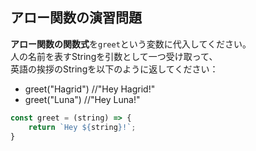 ## アロー関数の演習問題

**アロー関数の関数式**を`greet`という変数に代入してください。  
人の名前を表すStringを引数として一つ受け取って、  
英語の挨拶のStringを以下のように返してください：  

- greet("Hagrid") //"Hey Hagrid!" 
- greet("Luna") //"Hey Luna!"

```js
const greet = (string) => {
    return `Hey ${string}!`;
}
```